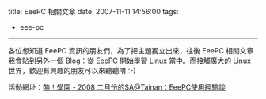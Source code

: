 title: EeePC 相關文章
date: 2007-11-11 14:56:00
tags: 
- eee-pc
---

各位想知道 EeePC 資訊的朋友們，為了把主題獨立出來，往後 EeePC 相關文章我會貼到另外一個 Blog：[從 EeePC 開始學習 Linux](http://eeelinux.blogspot.com/) 當中。而接觸廣大的 Linux 世界，歡迎有興趣的朋友可以來聽聽唷 :-)

活動網址：[酷！學園 - 2008 二月份的SA@Tainan：EeePC使用經驗談](http://phorum.study-area.org/index.php/topic,50394.0.html)